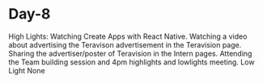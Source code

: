 # Day-8
High Lights:  Watching Create Apps with React Native.      Watching a video about advertising the Teravison advertisement in the Teravision page.      Sharing the advertiser/poster of Teravision in the Intern pages.       Attending the Team building session and 4pm highlights and lowlights meeting.  Low Light None
